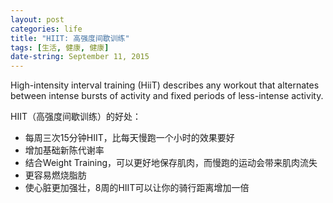 ```yaml
---
layout: post
categories: life
title: "HIIT: 高强度间歇训练"
tags: [生活, 健康, 健康]
date-string: September 11, 2015
---
```


High-intensity interval training (HiiT) describes any workout that alternates between intense bursts of activity and fixed periods of less-intense activity.

HIIT（高强度间歇训练）的好处：
 - 每周三次15分钟HIIT，比每天慢跑一个小时的效果要好
 - 增加基础新陈代谢率
 - 结合Weight Training，可以更好地保存肌肉，而慢跑的运动会带来肌肉流失
 - 更容易燃烧脂肪
 - 使心脏更加强壮，8周的HIIT可以让你的骑行距离增加一倍
